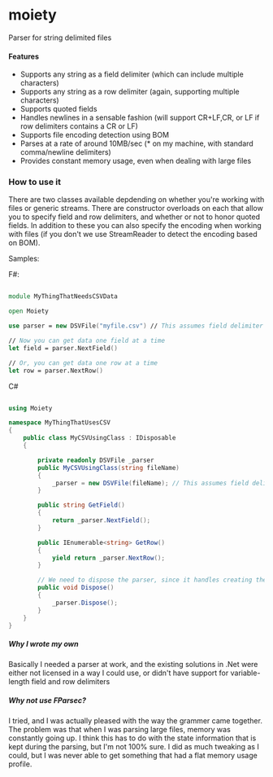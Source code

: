 moiety
======

Parser for string delimited files

#### Features
* Supports any string as a field delimiter (which can include multiple characters)
* Supports any string as a row delimiter (again, supporting multiple characters)
* Supports quoted fields
* Handles newlines in a sensable fashion (will support CR+LF,CR, or LF if row delimiters contains a CR or LF)
* Supports file encoding detection using BOM
* Parses at a rate of around 10MB/sec (* on my machine, with standard comma/newline delimiters)
* Provides constant memory usage, even when dealing with large files

### How to use it
There are two classes available depdending on whether you're working with files or generic streams.  There 
are constructor overloads on each that allow you to specify field and row delimiters, and whether or not to
honor quoted fields.  In addition to these you can also specify the encoding when working with files (if you
don't we use StreamReader to detect the encoding based on BOM).

Samples:

F#:
```fsharp

module MyThingThatNeedsCSVData

open Moiety

use parser = new DSVFile("myfile.csv") // This assumes field delimiter = , row delimiter = \r\n

// Now you can get data one field at a time
let field = parser.NextField()

// Or, you can get data one row at a time
let row = parser.NextRow()
```

C#
```csharp

using Moiety

namespace MyThingThatUsesCSV
{
	public class MyCSVUsingClass : IDisposable
	{

		private readonly DSVFile _parser
		public MyCSVUsingClass(string fileName)
		{
			_parser = new DSVFile(fileName); // This assumes field delimiter = , row delimiter = \r\n
		}

		public string GetField()
		{
			return _parser.NextField();
		}

		public IEnumerable<string> GetRow()
		{
			yield return _parser.NextRow();
		}

		// We need to dispose the parser, since it handles creating the file stream
		public void Dispose()
		{
			_parser.Dispose();
		}
	}
}
```


##### Why I wrote my own
Basically I needed a parser at work, and the existing solutions in .Net were either not licensed
in a way I could use, or didn't have support for variable-length field and row delimiters

##### Why not use FParsec?
I tried, and I was actually pleased with the way the grammer came together.  The problem was that when
I was parsing large files, memory was constantly going up.  I think this has to do with the state
information that is kept during the parsing, but I'm not 100% sure.  I did as much tweaking as I could,
but I was never able to get something that had a flat memory usage profile.
